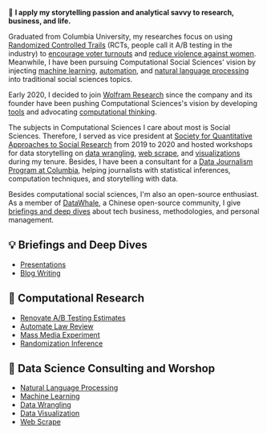 🤗  **I apply my storytelling passion and analytical savvy to research, business, and life.**

Graduated from Columbia University, my researches focus on using [Randomized Controlled Trails](https://github.com/YiAlpha/randomization-simulation-textbook) (RCTs, people call it A/B testing in the industry) to [encourage voter turnouts](https://github.com/YiAlpha/meta-learner) and [reduce violence against women](https://github.com/YiAlpha/media-experiment). Meanwhile, I have been pursuing Computational Social Sciences' vision by injecting [machine learning](https://github.com/YiAlpha/machine-learning-python), [automation](https://yialpha.github.io/auto-law-review), and [natural language processing](https://github.com/YiAlpha/nlp-python) into traditional social sciences topics.

Early 2020, I decided to join [Wolfram Research](https://www.wolfram.com/) since the company and its founder have been pushing Computational Sciences's vision by developing [tools](https://writings.stephenwolfram.com/2019/05/what-weve-built-is-a-computational-language-and-thats-very-important/) and advocating [computational thinking](https://www.computationinitiative.org/).

The subjects in Computational Sciences I care about most is Social Sciences. Therefore, I served as vice president at [Society for Quantitative Approaches to Social Research](https://blogs.cuit.columbia.edu/qasr/) from 2019 to 2020 and hosted workshops for data storytelling on [data wrangling](https://yialpha.github.io/data-wrangling-r), [web scrape](https://yialpha.github.io/web-scrape-workshop/), and [visualizations](https://yialpha.github.io/data-visualization-r) during my tenure. Besides, I have been a consultant for a [Data Journalism Program at Columbia](http://ledeprogram.com/), helping journalists with statistical inferences, computation techniques, and storytelling with data.

Besides computational social sciences, I'm also an open-source enthusiast. As a member of [DataWhale](https://github.com/datawhalechina), a Chinese open-source community, I give [briefings and deep dives](https://yialpha.github.io/sharing-deck/) about tech business, methodologies, and personal management.

## 💡 Briefings and Deep Dives
- [Presentations](https://yialpha.github.io/sharing-deck/)
- [Blog Writing](https://yidatadive.com/)

## 🎯 Computational Research
- [Renovate A/B Testing Estimates](https://github.com/YiAlpha/meta-learner)
- [Automate Law Review](https://yialpha.github.io/auto-law-review)
- [Mass Media Experiment](https://github.com/YiAlpha/media-experiment)
- [Randomization Inference](https://github.com/YiAlpha/randomization-simulation-textbook)

## 🎤 Data Science Consulting and Worshop
- [Natural Language Processing](https://yialpha.github.io/nlp-python)
- [Machine Learning](https://yialpha.github.io/machine-learning-python)
- [Data Wrangling](https://yialpha.github.io/data-wrangling-r)
- [Data Visualization](https://yialpha.github.io/data-visualization-r)
- [Web Scrape](https://yialpha.github.io/web-scrape-workshop/)











